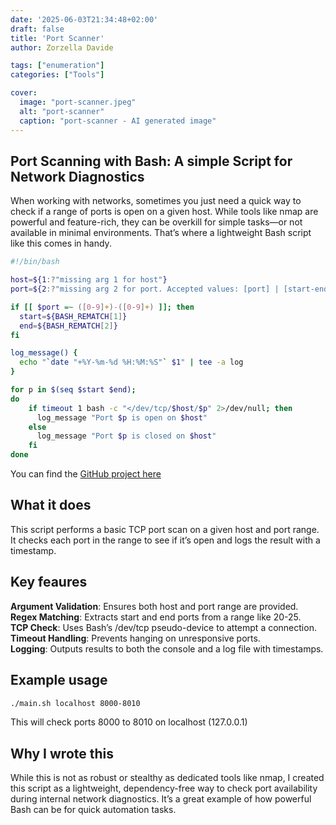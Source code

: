 ```yaml
---
date: '2025-06-03T21:34:48+02:00'
draft: false
title: 'Port Scanner'
author: Zorzella Davide

tags: ["enumeration"]
categories: ["Tools"]

cover:
  image: "port-scanner.jpeg"
  alt: "port-scanner"
  caption: "port-scanner - AI generated image"
---
```


## Port Scanning with Bash: A simple Script for Network Diagnostics
When working with networks, sometimes you just need a quick way to check if a range of ports is open on a given host. While tools like nmap are powerful and feature-rich, they can be overkill for simple tasks—or not available in minimal environments. That’s where a lightweight Bash script like this comes in handy.  

```bash
#!/bin/bash

host=${1:?"missing arg 1 for host"}
port=${2:?"missing arg 2 for port. Accepted values: [port] | [start-end]"}

if [[ $port =~ ([0-9]+)-([0-9]+) ]]; then
  start=${BASH_REMATCH[1]}
  end=${BASH_REMATCH[2]}
fi

log_message() {
  echo "`date "+%Y-%m-%d %H:%M:%S"` $1" | tee -a log
}

for p in $(seq $start $end);
do
    if timeout 1 bash -c "</dev/tcp/$host/$p" 2>/dev/null; then
      log_message "Port $p is open on $host"
    else
      log_message "Port $p is closed on $host"
    fi
done 
```

You can find the [GitHub project here](https://github.com/dzorzella/port-scanner)

## What it does
This script performs a basic TCP port scan on a given host and port range. It checks each port in the range to see if it’s open and logs the result with a timestamp.

## Key feaures
**Argument Validation**: Ensures both host and port range are provided.  
**Regex Matching**: Extracts start and end ports from a range like 20-25.  
**TCP Check**: Uses Bash’s /dev/tcp pseudo-device to attempt a connection.  
**Timeout Handling**: Prevents hanging on unresponsive ports.  
**Logging**: Outputs results to both the console and a log file with timestamps.  

## Example usage

```bash
./main.sh localhost 8000-8010
```
This will check ports 8000 to 8010 on localhost (127.0.0.1)

## Why I wrote this
While this is not as robust or stealthy as dedicated tools like nmap, I created this script as a lightweight, dependency-free way to check port availability during internal network diagnostics. It’s a great example of how powerful Bash can be for quick automation tasks.